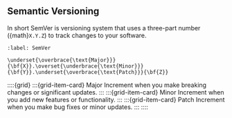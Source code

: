 ## Semantic Versioning

In short SemVer is versioning system that uses a three-part number ({math}`X.Y.Z`) to track changes to your software.

```{math}
:label: SemVer

\underset{\overbrace{\text{Major}}}{\bf{X}}.\overset{\underbrace{\text{Minor}}}{\bf{Y}}.\underset{\overbrace{\text{Patch}}}{\bf{Z}}
```

::::{grid}
:::{grid-item-card} Major
Increment when you make breaking changes or significant updates.
:::
:::{grid-item-card} Minor
Increment when you add new features or functionality.
:::
:::{grid-item-card} Patch
Increment when you make bug fixes or minor updates.
:::
::::
